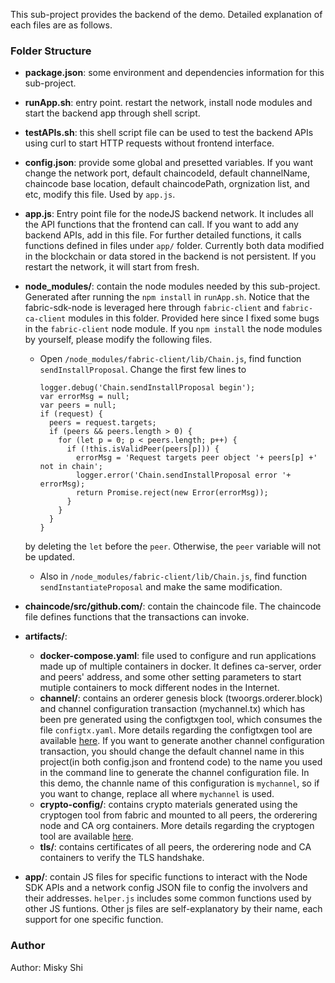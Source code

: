 This sub-project provides the backend of the demo. Detailed explanation of each files are as follows.

### Folder Structure 

* **package.json**: some environment and dependencies information for this sub-project.
* **runApp.sh**: entry point. restart the network, install node modules and start the backend app through shell script.
* **testAPIs.sh**: this shell script file can be used to test the backend APIs using curl to start HTTP requests without frontend interface.
* **config.json**: provide some global and presetted variables. If you want change the network port, default chaincodeId, default channelName, chaincode base location, default chaincodePath, orgnization list, and etc, modify this file. Used by `app.js`.
* **app.js**: Entry point file for the nodeJS backend network. It includes all the API functions that the frontend can call. If you want to add any backend APIs, add in this file. For further detailed functions, it calls functions defined in files under `app/` folder. Currently both data modified in the blockchain or data stored in the backend is not persistent. If you restart the network, it will start from fresh.

* **node_modules/**: contain the node modules needed by this sub-project. Generated after running the `npm install` in `runApp.sh`. Notice that the fabric-sdk-node is leveraged here through `fabric-client` and `fabric-ca-client` modules in this folder. Provided here since I fixed some bugs in the `fabric-client` node module. If you `npm install` the node modules by yourself, please modify the following files. 
  * Open `/node_modules/fabric-client/lib/Chain.js`, find function `sendInstallProposal`. Change the first few lines to
      
        logger.debug('Chain.sendInstallProposal begin');
        var errorMsg = null;
        var peers = null;
        if (request) {
          peers = request.targets;
          if (peers && peers.length > 0) {
            for (let p = 0; p < peers.length; p++) {
              if (!this.isValidPeer(peers[p])) {
                errorMsg = 'Request targets peer object '+ peers[p] +' not in chain';
                logger.error('Chain.sendInstallProposal error '+ errorMsg);
                return Promise.reject(new Error(errorMsg));
              }
            }
          }
        }
   by deleting the `let` before the `peer`. Otherwise, the `peer` variable will not be updated.
  * Also in `/node_modules/fabric-client/lib/Chain.js`, find function `sendInstantiateProposal` and make the same modification.
* **chaincode/src/github.com/**: contain the chaincode file. The chaincode file defines functions that the transactions can invoke.
* **artifacts/**: 
  * **docker-compose.yaml**: file used to configure and run applications made up of multiple containers in docker. It defines ca-server, order and peers' address, and some other setting parameters to start mutiple containers to mock different nodes in the Internet. 
  * **channel/**: contains an orderer genesis block (twoorgs.orderer.block) and channel configuration transaction (mychannel.tx) which has been pre generated using the configtxgen tool, which consumes the file `configtx.yaml`. More details regarding the configtxgen tool are available [here](http://hyperledger-fabric.readthedocs.io/en/latest/getting_started.html#using-the-configtxgen-tool). If you want to generate another channel configuration transaction, you should change the default channel name in this project(in both config.json and frontend code) to the name you used in the command line to generate the channel configuration file. In this demo, the channle name of this configuration is `mychannel`, so if you want to change, replace all where `mychannel` is used.
  * **crypto-config/**: contains crypto materials generated using the cryptogen tool from fabric and mounted to all peers, the orderering node and CA org containers. More details regarding the cryptogen tool are available [here](http://hyperledger-fabric.readthedocs.io/en/latest/getting_started.html#using-the-cryptogen-tool).
  * **tls/**: contains certificates of all peers, the orderering node and CA containers to verify the TLS handshake. 
* **app/**: contain JS files for specific functions to interact with the Node SDK APIs and a network config JSON file to config the involvers and their addresses. `helper.js` includes some common functions used by other JS funtions. Other js files are self-explanatory by their name, each support for one specific function.

### Author
Author: Misky Shi


